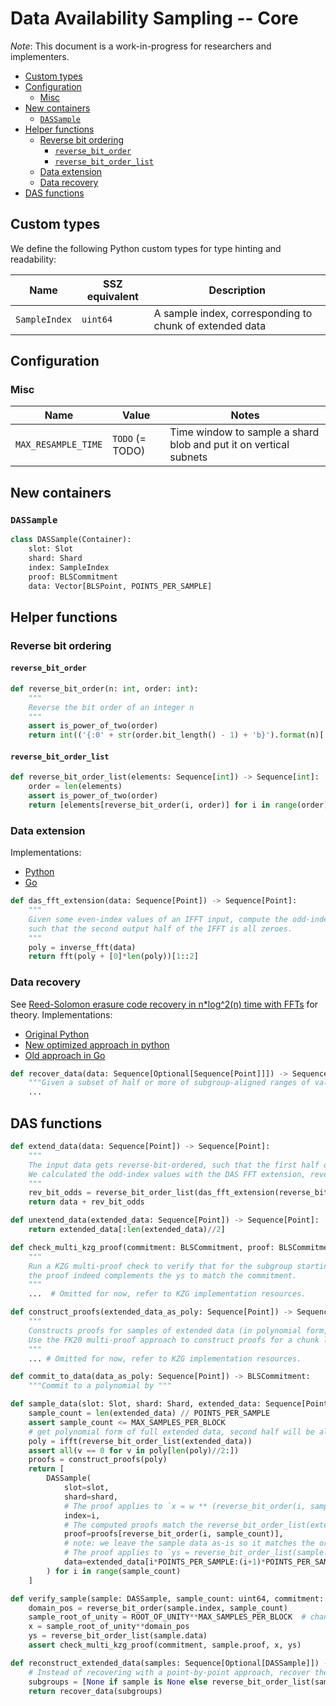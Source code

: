 # Data Availability Sampling -- Core

*Note*: This document is a work-in-progress for researchers and implementers.

<!-- mdformat-toc start --slug=github --no-anchors --maxlevel=6 --minlevel=2 -->

- [Custom types](#custom-types)
- [Configuration](#configuration)
  - [Misc](#misc)
- [New containers](#new-containers)
  - [`DASSample`](#dassample)
- [Helper functions](#helper-functions)
  - [Reverse bit ordering](#reverse-bit-ordering)
    - [`reverse_bit_order`](#reverse_bit_order)
    - [`reverse_bit_order_list`](#reverse_bit_order_list)
  - [Data extension](#data-extension)
  - [Data recovery](#data-recovery)
- [DAS functions](#das-functions)

<!-- mdformat-toc end -->

## Custom types

We define the following Python custom types for type hinting and readability:

| Name | SSZ equivalent | Description |
| - | - | - |
| `SampleIndex` | `uint64` | A sample index, corresponding to chunk of extended data |

## Configuration

### Misc

| Name | Value | Notes |
| - | - | - |
| `MAX_RESAMPLE_TIME` | `TODO` (= TODO) | Time window to sample a shard blob and put it on vertical subnets |

## New containers

### `DASSample`

```python
class DASSample(Container):
    slot: Slot
    shard: Shard
    index: SampleIndex
    proof: BLSCommitment
    data: Vector[BLSPoint, POINTS_PER_SAMPLE]
```

## Helper functions

### Reverse bit ordering

#### `reverse_bit_order`

```python
def reverse_bit_order(n: int, order: int):
    """
    Reverse the bit order of an integer n
    """
    assert is_power_of_two(order)
    return int(('{:0' + str(order.bit_length() - 1) + 'b}').format(n)[::-1], 2)
```

#### `reverse_bit_order_list`

```python
def reverse_bit_order_list(elements: Sequence[int]) -> Sequence[int]:
    order = len(elements)
    assert is_power_of_two(order)
    return [elements[reverse_bit_order(i, order)] for i in range(order)]
```

### Data extension

Implementations:
- [Python](https://github.com/protolambda/partial_fft/blob/master/das_fft.py)
- [Go](https://github.com/protolambda/go-kate/blob/master/das_extension.go)

```python
def das_fft_extension(data: Sequence[Point]) -> Sequence[Point]:
    """
    Given some even-index values of an IFFT input, compute the odd-index inputs,
    such that the second output half of the IFFT is all zeroes.
    """
    poly = inverse_fft(data)
    return fft(poly + [0]*len(poly))[1::2]
```

### Data recovery

See [Reed-Solomon erasure code recovery in n*log^2(n) time with FFTs](https://ethresear.ch/t/reed-solomon-erasure-code-recovery-in-n-log-2-n-time-with-ffts/3039) for theory.
Implementations:
- [Original Python](https://github.com/ethereum/research/blob/master/mimc_stark/recovery.py)
- [New optimized approach in python](https://github.com/ethereum/research/tree/master/polynomial_reconstruction)
- [Old approach in Go](https://github.com/protolambda/go-kzg/blob/master/legacy_recovery.go)

```python
def recover_data(data: Sequence[Optional[Sequence[Point]]]) -> Sequence[Point]:
    """Given a subset of half or more of subgroup-aligned ranges of values, recover the None values."""
    ...
```

## DAS functions

```python
def extend_data(data: Sequence[Point]) -> Sequence[Point]:
    """
    The input data gets reverse-bit-ordered, such that the first half of the final output matches the original data.
    We calculated the odd-index values with the DAS FFT extension, reverse-bit-order to put them in the second half.
    """
    rev_bit_odds = reverse_bit_order_list(das_fft_extension(reverse_bit_order_list(data)))
    return data + rev_bit_odds
```

```python
def unextend_data(extended_data: Sequence[Point]) -> Sequence[Point]:
    return extended_data[:len(extended_data)//2]
```

```python
def check_multi_kzg_proof(commitment: BLSCommitment, proof: BLSCommitment, x: Point, ys: Sequence[Point]) -> bool:
    """
    Run a KZG multi-proof check to verify that for the subgroup starting at x,
    the proof indeed complements the ys to match the commitment.
    """
    ...  # Omitted for now, refer to KZG implementation resources.
```

```python
def construct_proofs(extended_data_as_poly: Sequence[Point]) -> Sequence[BLSCommitment]:
    """
    Constructs proofs for samples of extended data (in polynomial form, 2nd half being zeroes).
    Use the FK20 multi-proof approach to construct proofs for a chunk length of POINTS_PER_SAMPLE.
    """
    ... # Omitted for now, refer to KZG implementation resources.
```

```python
def commit_to_data(data_as_poly: Sequence[Point]) -> BLSCommitment:
    """Commit to a polynomial by """
```

```python
def sample_data(slot: Slot, shard: Shard, extended_data: Sequence[Point]) -> Sequence[DASSample]:
    sample_count = len(extended_data) // POINTS_PER_SAMPLE
    assert sample_count <= MAX_SAMPLES_PER_BLOCK
    # get polynomial form of full extended data, second half will be all zeroes.
    poly = ifft(reverse_bit_order_list(extended_data))
    assert all(v == 0 for v in poly[len(poly)//2:])
    proofs = construct_proofs(poly)
    return [
        DASSample(
            slot=slot,
            shard=shard,
            # The proof applies to `x = w ** (reverse_bit_order(i, sample_count) * POINTS_PER_SAMPLE)`
            index=i,
            # The computed proofs match the reverse_bit_order_list(extended_data), undo that to get the right proof.
            proof=proofs[reverse_bit_order(i, sample_count)],
            # note: we leave the sample data as-is so it matches the original nicely.
            # The proof applies to `ys = reverse_bit_order_list(sample.data)`
            data=extended_data[i*POINTS_PER_SAMPLE:(i+1)*POINTS_PER_SAMPLE]
        ) for i in range(sample_count)
    ]
```

```python
def verify_sample(sample: DASSample, sample_count: uint64, commitment: BLSCommitment):
    domain_pos = reverse_bit_order(sample.index, sample_count)
    sample_root_of_unity = ROOT_OF_UNITY**MAX_SAMPLES_PER_BLOCK  # change point-level to sample-level domain
    x = sample_root_of_unity**domain_pos
    ys = reverse_bit_order_list(sample.data)
    assert check_multi_kzg_proof(commitment, sample.proof, x, ys)
```

```python
def reconstruct_extended_data(samples: Sequence[Optional[DASSample]]) -> Sequence[Point]:
    # Instead of recovering with a point-by-point approach, recover the samples by recovering missing subgroups.
    subgroups = [None if sample is None else reverse_bit_order_list(sample.data) for sample in samples]
    return recover_data(subgroups)
```
